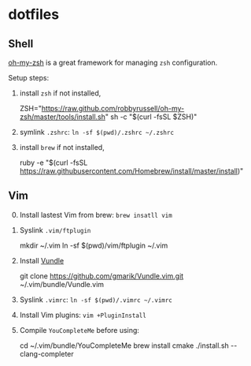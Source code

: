 dotfiles
========

Shell
-----

[oh-my-zsh](https://github.com/robbyrussell/oh-my-zsh) is a great framework for
managing `zsh` configuration.

Setup steps:

1. install `zsh` if not installed, 

    ZSH="https://raw.github.com/robbyrussell/oh-my-zsh/master/tools/install.sh"
    sh -c "$(curl -fsSL $ZSH)"

2. symlink `.zshrc`: `ln -sf $(pwd)/.zshrc ~/.zshrc`

3. install `brew` if not installed,

    ruby -e "$(curl -fsSL https://raw.githubusercontent.com/Homebrew/install/master/install)"


Vim
---

0. Install lastest Vim from brew: `brew insatll vim`

1. Syslink `.vim/ftplugin`

    mkdir ~/.vim
    ln -sf $(pwd)/vim/ftplugin ~/.vim

2. Install [Vundle](https://github.com/gmarik/Vundle.vim)

    git clone https://github.com/gmarik/Vundle.vim.git ~/.vim/bundle/Vundle.vim

3. Syslink `.vimrc`: `ln -sf $(pwd)/.vimrc ~/.vimrc`

4. Install Vim plugins: `vim +PluginInstall`

5. Compile `YouCompleteMe` before using: 

    cd ~/.vim/bundle/YouCompleteMe
    brew install cmake
    ./install.sh --clang-completer
